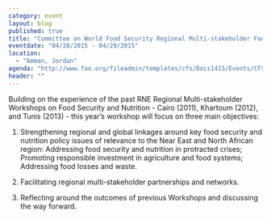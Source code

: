 ```yaml
---
category: event
layout: blog
published: true
title: "Committee on World Food Security Regional Multi-stakeholder Food Security and Nutrition Workshop"
eventdate: "04/28/2015 - 04/29/2015"
location: 
  - "Amman, Jordan"
agenda: "http://www.fao.org/fileadmin/templates/cfs/Docs1415/Events/CFS_NERWS_2015/CFS_NE_Regional_Multistakeholder_Workshop_28_29_April_2015_Draft_Agenda.pdf"
header: ""
---
```


Building on the experience of the past RNE Regional Multi-stakeholder Workshops on Food Security and Nutrition - Cairo (2011), Khartoum (2012), and Tunis (2013) - this year’s workshop will focus on three main objectives: 

1) Strengthening regional and global linkages around key food security and nutrition policy issues of relevance to the Near East and North African region:
Addressing food security and nutrition in protracted crises;
Promoting responsible investment in agriculture and food systems;
Addressing food losses and waste.

2) Facilitating regional multi-stakeholder partnerships and networks. 

3) Reflecting around the outcomes of previous Workshops and discussing the way forward. 

